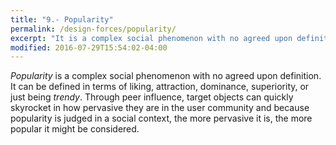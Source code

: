 ```yaml
---
title: "9.- Popularity"
permalink: /design-forces/popularity/
excerpt: "It is a complex social phenomenon with no agreed upon definition. It can be defined in terms of liking, attraction, dominance, or just being trendy."
modified: 2016-07-29T15:54:02-04:00
---
```


_Popularity_ is a complex social phenomenon with no agreed upon definition. It can be defined in terms of liking, attraction, dominance, superiority, or just being _trendy_. Through peer influence, target objects can quickly skyrocket in how pervasive they are in the user community and because popularity is judged in a social context, the more pervasive it is, the more popular it might be considered.
